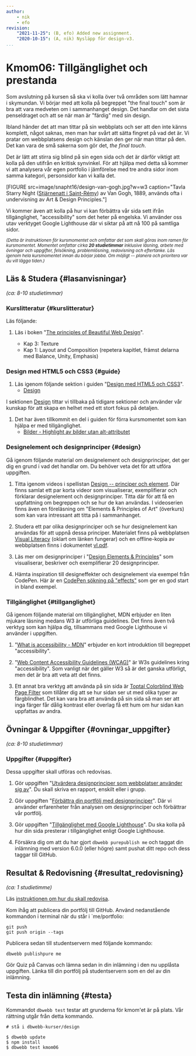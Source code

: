 ```yaml
---
author:
    - nik
    - efo
revision:
    "2021-11-25": (B, efo) Added new assignment.
    "2020-10-15": (A, nik) Nysläpp för design-v3.
...
```

Kmom06: Tillgänglighet och prestanda
====================================

Som avslutning på kursen så ska vi kolla över två områden som lätt hamnar i skymundan. Vi börjar med att kolla på begreppet "the final touch" som är bra att vara medveten om i sammanhanget design. Det handlar om det sista penseldraget och att se när man är "färdig" med sin design.

<!--more-->

Ibland händer det att man tittar på sin webbplats och ser att den inte känns komplett, något saknas, men man har svårt att sätta fingret på vad det är. Vi pratar om webbplatsens design och känslan den ger när man tittar på den. Det kan vara de små sakerna som gör det, *the final touch*.

Det är lätt att stirra sig blind på sin egen sida och det är därför viktigt att kolla på den utifrån en kritisk synvinkel. För att hjälpa med detta så kommer vi att analysera vår egen portfolio i jämförelse med tre andra sidor inom samma kategori, personsidor kan vi kalla det.

[FIGURE src=image/snapht16/design-van-gogh.jpg?w=w3 caption="Tavla Starry Night ([Stjärnenatt i Saint-Rémy](https://sv.wikipedia.org/wiki/Stj%C3%A4rnenatt)) av Van Gogh, 1889, används ofta i undervisning av Art & Design Principles."]

Vi kommer även att kolla på hur vi kan förbättra vår sida sett ifrån tillgänglighet, "accessibility" som det heter på engelska. Vi använder oss utav verktyget Google Lighthouse där vi siktar på att nå 100 på samtliga sidor.

<small><i>(Detta är instruktionen för kursmomentet och omfattar det som skall göras inom ramen för kursmomentet. Momentet omfattar cirka **20 studietimmar** inklusive läsning, arbete med övningar och uppgifter, felsökning, problemlösning, redovisning och eftertanke. Läs igenom hela kursmomentet innan du börjar jobba. Om möjligt -- planera och prioritera var du vill lägga tiden.)</i></small>

Läs & Studera  {#lasanvisningar}
---------------------------------

*(ca: 8-10 studietimmar)*

### Kurslitteratur  {#kurslitteratur}

Läs följande:

1. Läs i boken "[The principles of Beautiful Web Design](kunskap/boken-the-principles-of-beautiful-web-design)".

    * Kap 3: Texture
    * Kap 1: Layout and Composition (repetera kapitlet, främst delarna med Balance, Unity, Emphasis)

### Design med HTML5 och CSS3  {#guide}

1. Läs igenom följande sektion i guiden "[Design med HTML5 och CSS3](guide/design-med-html5-och-css3)".
    * [Design](guide/design-med-html5-och-css3/design)

I sektionen [Design](guide/design-med-html5-och-css3/design) tittar vi tillbaka på tidigare sektioner och använder vår kunskap för att skapa en helhet med ett stort fokus på detaljen.

1. Det har även tillkommit en del i guiden för förra kursmomentet som kan hjälpa er med tillgänglighet.
    * [Bilder - Highlight av bilder utan alt-attributet](guide/design-med-html5-och-css3/highlight-av-bilder)

### Designelement och designprinciper {#design}

Gå igenom följande material om designelement och designprinciper, det ger dig en grund i vad det handlar om. Du behöver veta det för att utföra uppgiften.

1. Titta igenom videos i spellistan [Design -- principer och element](https://www.youtube.com/playlist?list=PLKtP9l5q3ce-oz7aoBkk-oEn4xzGbtqxU). Där finns samlat ett par korta videor som visualiserar, exemplifierar och förklarar designelement och designprinciper. Titta där för att få en uppfattning om begreppen och se hur de kan användas. I videoserien finns även en föreläsning om "Elements & Principles of Art" (överkurs) som kan vara intressant att titta på i sammanhanget.

1. Studera ett par olika designprinciper och se hur designelement kan användas för att uppnå dessa principer. Materialet finns på webbplatsen [Visual Literacy](http://www.educ.kent.edu/community/VLO/Design/principles/) (oklart om länken fungerar) och en offline-kopia av webbplatsen finns i dokumentet [vl.pdf](article/vl.pdf).

1. Läs mer om designprinciper i "[Design Elements & Principles](https://www.canva.com/learn/design-elements-principles/)" som visualiserar, beskriver och exemplifierar 20 designprinciper.

1. Hämta inspiration till designeffekter och designelement via exempel från CodePen. Här är en [CodePen sökning på "effects"](http://codepen.io/search/pens?q=effects) som ger en god start in bland exempel.

### Tillgänglighet {#tillganglighet}

Gå igenom följande material om tillgänglighet, MDN erbjuder en liten mjukare läsning medans W3 är utförliga guidelines. Det finns även två verktyg som kan hjälpa dig, tillsammans med Google Lighthouse vi använder i uppgiften.

1. "[What is accessibility - MDN](https://developer.mozilla.org/en-US/docs/Learn/Accessibility/What_is_accessibility)" erbjuder en kort introduktion till begreppet "accessibility".

1. "[Web Content Accessibility Guidelines (WCAG)](https://www.w3.org/WAI/standards-guidelines/wcag/)" är W3s guidelines kring "accessibility". Som vanligt när det gäller W3 så är det ganska utförligt, men det är bra att veta att det finns.

1. Ett annat bra verktyg att använda på sin sida är [Toptal Colorblind Web Page Filter](https://www.toptal.com/designers/colorfilter/) som tillåter dig att se hur sidan ser ut med olika typer av färgblindhet. Det kan vara bra att använda på sin sida så man ser att inga färger får dålig kontrast eller överlag få ett hum om hur sidan kan uppfattas av andra.

Övningar & Uppgifter  {#ovningar_uppgifter}
-------------------------------------------

*(ca: 8-10 studietimmar)*

### Uppgifter {#uppgifter}

Dessa uppgifter skall utföras och redovisas.

1. Gör uppgiften "[Utvärdera designprinciper som webbplatser använder sig av](uppgift/utvardera-webbplatsers-designprinciper-v2)". Du skall skriva en rapport, enskilt eller i grupp.

1. Gör uppgiften "[Förbättra din portfölj med designprinciper](uppgift/forbattra-din-portfolj-med-design-principer)". Där vi använder erfarenheter från analysen om designprinciper och förbättrar vår portfölj.

1. Gör uppgiften "[Tillgänglighet med Google Lighthouse](uppgift/tillganglighet-med-google-lighthouse)". Du ska kolla på hur din sida presterar i tillgänglighet enligt Google Lighthouse.

1. Försäkra dig om att du har gjort `dbwebb purepublish me` och taggat din inlämning med version 6.0.0 (eller högre) samt pushat ditt repo och dess taggar till GitHub.



Resultat & Redovisning  {#resultat_redovisning}
-----------------------------------------------

*(ca: 1 studietimme)*

Läs [instruktionen om hur du skall redovisa](./../redovisa).

Kom ihåg att publicera din portfölj till GitHub. Använd nedanstående kommandon i terminal när du står i `me/portfolio:

```shell
git push
git push origin --tags
```

Publicera sedan till studentservern med följande kommando:

```shell
dbwebb publishpure me
```

Gör Quiz på Canvas och lämna sedan in din inlämning i den nu upplåsta uppgiften. Länka till din portfölj på studentservern som en del av din inlämning.



Testa din inlämning {#testa}
-----------------------------------------------

Kommandot `dbwebb test` testar att grunderna för kmom'et är på plats. Vår rättning utgår från detta kommando.

```shell
# stå i dbwebb-kurser/design

$ dbwebb update
$ npm install
$ dbwebb test kmom06
```
